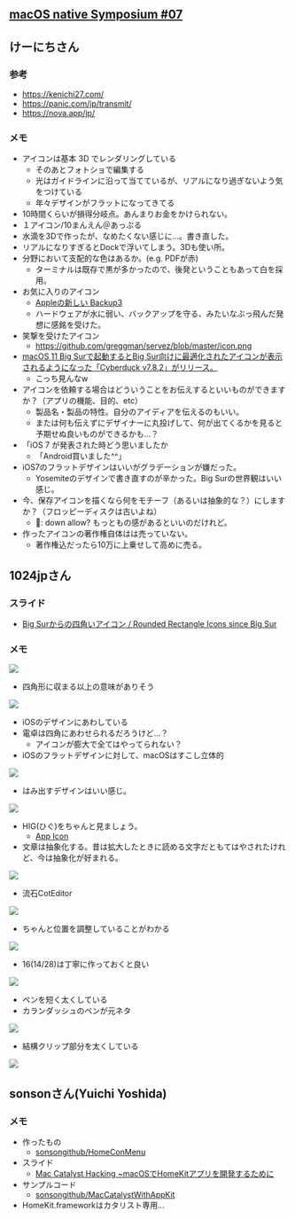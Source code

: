 ## [macOS native Symposium \#07](https://macos-native.connpass.com/event/243867/)
## けーにちさん
### 参考
- https://kenichi27.com/
- https://panic.com/jp/transmit/
- https://nova.app/jp/

### メモ

- アイコンは基本 3D でレンダリングしている
  - そのあとフォトショで編集する
  - 光はガイドラインに沿って当てているが、リアルになり過ぎないよう気をつけている
  - 年々デザインがフラットになってきてる
- 10時間くらいが損得分岐点。あんまりお金をかけられない。
- １アイコン/10まんえん＠あっぷる
- 水滴を3Dで作ったが、なめたくない感じに…。書き直した。
- リアルになりすぎるとDockで浮いてしまう。3Dも使い所。
- 分野において支配的な色はあるか。(e.g. PDFが赤)
	- ターミナルは既存で黒が多かったので、後発ということもあって白を採用。
- 	お気に入りのアイコン
    -  [Appleの新しい Backup3](https://walkinosaka.xyz/2005/10/08/apple%E3%81%AE%E6%96%B0%E3%81%97%E3%81%84-backup3/)
    -  ハードウェアが水に弱い、バックアップを守る、みたいなぶっ飛んだ発想に感銘を受けた。
-  笑撃を受けたアイコン
    -  https://github.com/greggman/servez/blob/master/icon.png
- [macOS 11 Big Surで起動するとBig Sur向けに最適化されたアイコンが表示されるようになった「Cyberduck v7\.8\.2」がリリース。](https://applech2.com/archives/20210128-cyberduck-for-macos-11-big-sur-icon.html)
    - こっち見んなw
- アイコンを依頼する場合はどういうことをお伝えするといいものができますか？（アプリの機能、目的、etc）
    - 製品名・製品の特性。自分のアイディアを伝えるのもいい。
    - または何も伝えずにデザイナーに丸投げして、何が出てくるかを見ると予期せぬ良いものができるかも…？
- 「iOS 7 が発表された時どう思いましたか
    - 「Android買いました^^」
- iOS7のフラットデザインはいいがグラデーションが嫌だった。
    - Yosemiteのデザインで書き直すのが辛かった。Big Surの世界観はいい感じ。
- 今、保存アイコンを描くなら何をモチーフ（あるいは抽象的な？）にしますか？（フロッピーディスクは古いよね）
    - 􀈄: down allow? もっともの感があるといいのだけれど。
- 作ったアイコンの著作権自体はは売っていない。
    - 著作権込だったら10万に上乗せして高めに売る。

## 1024jpさん
### スライド
- [Big Surからの四角いアイコン / Rounded Rectangle Icons since Big Sur](https://speakerdeck.com/1024jp/rounded-rectangle-icons-since-big-sur)

### メモ

![](https://i.imgur.com/54APyfD.jpg)

- 四角形に収まる以上の意味がありそう

![](https://i.imgur.com/RNZHavd.jpg)

- iOSのデザインにあわしている
- 電卓は四角にあわせられるだろうけど…？
    - アイコンが膨大で全てはやってられない？
- iOSのフラットデザインに対して、macOSはすこし立体的

![](https://i.imgur.com/GLflGDB.jpg)

- はみ出すデザインはいい感じ。

![](https://i.imgur.com/mBPCzxs.jpg)

- HIG(ひぐ)をちゃんと見ましょう。
    - [App Icon](https://developer.apple.com/design/human-interface-guidelines/macos/icons-and-images/app-icon/)
- 文章は抽象化する。昔は拡大したときに読める文字だともてはやされたけれど、今は抽象化が好まれる。

![](https://i.imgur.com/p54cTNG.jpg)

- 流石CotEditor

![](https://i.imgur.com/8mQgCTS.jpg)

- ちゃんと位置を調整していることがわかる

![](https://i.imgur.com/69CX2rD.jpg)

- 16(14/28)は丁寧に作っておくと良い

![](https://i.imgur.com/NBPXeU6.jpg)

- ペンを短く太くしている
- カランダッシュのペンが元ネタ

![](https://i.imgur.com/NUDmZFS.jpg)

- 結構クリップ部分を太くしている

![](https://i.imgur.com/vUbseDU.jpg)

## sonsonさん(Yuichi Yoshida)
### メモ
- 作ったもの
	- [sonsongithub/HomeConMenu](https://github.com/sonsongithub/HomeConMenu)
- スライド
	- [Mac Catalyst Hacking ~macOSでHomeKitアプリを開発するために](https://www.docswell.com/s/sonson/ZPXD45-2022-05-15-132729#p1)
- サンプルコード
	- [sonsongithub/MacCatalystWithAppKit](https://github.com/sonsongithub/MacCatalystWithAppKit)
- HomeKit.frameworkはカタリスト専用…
